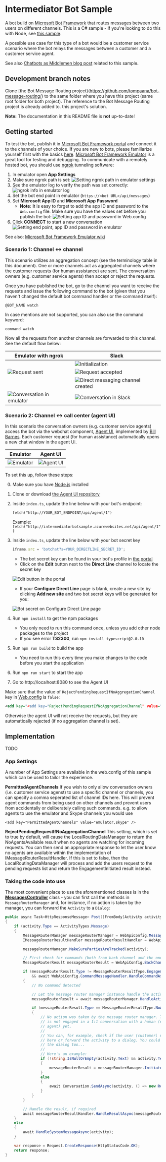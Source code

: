 # Intermediator Bot Sample #

A bot build on [Microsoft Bot Framework](https://dev.botframework.com/) that
routes messages between two users on different channels. This is a C# sample -
if you're looking to do this with Node, see
[this sample](https://github.com/palindromed/Bot-HandOff).

A possible use case for this type of a bot would be a customer service scenario
where the bot relays the messages between a customer and a customer service agent.

See also [Chatbots as Middlemen blog post](http://tomipaananen.azurewebsites.net/?p=1851)
related to this sample.

## Development branch notes ##

Clone [the Bot Message Routing project}(https://github.com/tompaana/bot-message-routing/)
to the same folder where you have this project (same root folder for both
project). The reference to the Bot Message Routing project is already added to.
this project's solution.

**Note:** The documentation in this README file is **not** up-to-date!

## Getting started ##

To test the bot, publish it in
[Microsoft Bot Framework portal](https://dev.botframework.com) and connect it to
the channels of your choice. If you are new to bots, please familiarize yourself
first with the basics [here](https://dev.botframework.com/).
[Microsoft Bot Framework Emulator](https://docs.botframework.com/en-us/tools/bot-framework-emulator/)
is a great tool for testing and debugging. To communicate with a remotely hosted
bot, you should use [ngrok](https://ngrok.com/) tunneling software:

1. In emulator open **App Settings**
2. Make sure ngrok path is set:
    ![Setting ngrok path in emulator settings](Documentation/Screenshots/SettingNgrokPathInEmulatorSettings.png?raw=true)
3. See the emulator log to verify the path was set correctly:
    ![ngrok info in emulator log](Documentation/Screenshots/NgrokLocalhostPortInEmulatorLog.png?raw=true)
4. Set the bot end point in emulator (`https://<bot URL>/api/messages`)
5. Set **Microsoft App ID** and **Microsoft App Password**
    * **Note:** It is easy to forget to add the app ID and password to the
      `Web.config` file. Make sure you have the values set before you publish
      the bot:
    ![Setting app ID and password in Web.config](Documentation/Screenshots/AppSettingsInWebConfig.png?raw=true)
6. Click **CONNECT** to start a new conversation
    ![Setting end point, app ID and password in emulator](Documentation/Screenshots/SettingBotEndpointAppIdAndPasswordInEmulator.png?raw=true)

See also: [Microsoft Bot Framework Emulator wiki](https://github.com/microsoft/botframework-emulator/wiki/Getting-Started)

### Scenario 1: Channel <-> channel ###

This scenario utilizes an aggregation concept (see the terminology table in this
document). One or more channels act as aggregated channels where the customer
requests (for human assistance) are sent. The conversation owners (e.g. customer
service agents) then accept or reject the requests.

Once you have published the bot, go to the channel you want to receive the
requests and issue the following command to the bot (given that you haven't
changed the default bot command handler or the command itself):

```
@BOT_NAME watch
```
    
In case mentions are not supported, you can also use the command keyword:

```
command watch
```
    
Now all the requests from another channels are forwarded to this channel.
See the default flow below:

| Emulator with ngrok | Slack |
| ------------------- | ----- |
| | ![Initialization](Documentation/Screenshots/Initialization.png?raw=true) |
| ![Request sent](/Documentation/Screenshots/RequestSent.png?raw=true) | ![Request accepted](/Documentation/Screenshots/RequestAccepted.png?raw=true) |
| | ![Direct messaging channel created](/Documentation/Screenshots/DirectMessagingChannelCreated.png?raw=true) |
| ![Conversation in emulator](/Documentation/Screenshots/ConversationInEmulator.png?raw=true) | ![Conversation in Slack](/Documentation/Screenshots/ConversationInSlack.png?raw=true) |

### Scenario 2: Channel <-> call center (agent UI) ###

In this scenario the conversation owners (e.g. customer service agents) access
the bot via the webchat component, [Agent UI](https://github.com/billba/agent),
implemented by [Bill Barnes](https://github.com/billba). Each customer request
(for human assistance) automatically opens a new chat window in the agent UI.

| Emulator | Agent UI |
| -------- | -------- |
| ![Emulator](Documentation/Screenshots/ConversationInEmulatorWithAgentUI.png?raw=true) | ![Agent UI](Documentation/Screenshots/AgentUI.png?raw=true) |

To set this up, follow these steps:

0. Make sure you have [Node.js](https://nodejs.org) installed
1. Clone or download [the Agent UI repository](https://github.com/billba/agent)
2. Inside `index.ts`, update the line below with your bot's endpoint:

    `fetch("http://YOUR_BOT_ENDPOINT/api/agent/1")`
    
    Example: `fetch("http://intermediatorbotsample.azurewebsites.net/api/agent/1")`

3. Inside `index.ts`, update the line below with your bot secret key

    ```js
    iframe.src = 'botchat?s=YOUR_DIRECTLINE_SECRET_ID';
    ```
    
    * The bot secret key can be found in your bot's profile in
      [the portal](https://dev.botframework.com/bots)
    * Click on the **Edit** button next to the **Direct Line** channel to locate the secret key
    
    ![Edit button in the portal](Documentation/Screenshots/RetrievingBotSecret1.png?raw=true)
    
    * If your **Configure Direct Line** page is blank, create a new site by
      clicking **Add new site** and two bot secret keys will be generated for you:
    
    ![Bot secret on Configure Direct Line page](Documentation/Screenshots/RetrievingBotSecret2.png?raw=true)

4. Run `npm install` to get the npm packages 

    * You only need to run this command once, unless you add other node packages to the project
    * If you see error **TS2300**, run `npm install typescript@2.0.10`

5. Run `npm run build` to build the app 

    * You need to run this every time you make changes to the code before you start the application

6. Run `npm run start` to start the app
7. Go to http://localhost:8080 to see the Agent UI

Make sure that the value of `RejectPendingRequestIfNoAggregationChannel` key in
[Web.config](/IntermediatorBotSample/Web.config) is `false`:

```xml
<add key="<add key="RejectPendingRequestIfNoAggregationChannel" value="false" />" value="false" />
```

Otherwise the agent UI will not receive the requests, but they are automatically rejected
(if no aggregation channel is set).

## Implementation ##

TODO

### App Settings ###

A number of App Settings are available in the web.config of this sample which can be used to tailor the experience.

**PermittedAgentChannels** If you wish to only allow conversation owners (i.e. customer service agenst) to use a 
specific channel or channels, you can specify a comma seperated list of channel IDs here.  This will prevent agent 
commands from being used on other channels and prevent users from accidentally or deliberately calling such commands.
e.g. to allow agents to use the emulator and Skype channels you would use 

```
<add key="PermittedAgentChannels" value="emulator,skype" />
```

**RejectPendingRequestIfNoAggregationChannel** This setting, which is set to true by default, will cause the LocalRoutingDataManager 
to return the NoAgentsAvailable result when no agents are watching for incoming requests. You can then send an appropriate response to 
let the user know no agents are available within the implementation of IMessageRouterResultHandler. If this is set to false, then the
LocalRoutingDataManager will process and add the users request to the pending requests list and return the EngagementInitiated result instead. 

### Taking the code into use ###

The most convenient place to use the aforementioned classes is in the
**[MessagesController](/IntermediatorBotSample/Controllers/MessagesController.cs)**
class - you can first call the methods in `MessageRouterManager` and, for
instance, if no action is taken by the manager, you can forward the `Activity`
to a `Dialog`:

```cs
public async Task<HttpResponseMessage> Post([FromBody]Activity activity)
{
    if (activity.Type == ActivityTypes.Message)
    {
        MessageRouterManager messageRouterManager = WebApiConfig.MessageRouterManager;
        IMessageRouterResultHandler messageRouterResultHandler = WebApiConfig.MessageRouterResultHandler;

        messageRouterManager.MakeSurePartiesAreTracked(activity);

        // First check for commands (both from back channel and the ones directly typed)
        MessageRouterResult messageRouterResult = WebApiConfig.BackChannelMessageHandler.HandleBackChannelMessage(activity);

        if (messageRouterResult.Type != MessageRouterResultType.EngagementAdded
            && await WebApiConfig.CommandMessageHandler.HandleCommandAsync(activity) == false)
        {
            // No command detected

            // Let the message router manager instance handle the activity
            messageRouterResult = await messageRouterManager.HandleActivityAsync(activity, false);

            if (messageRouterResult.Type == MessageRouterResultType.NoActionTaken)
            {
                // No action was taken by the message router manager. This means that the user
                // is not engaged in a 1:1 conversation with a human (e.g. customer service
                // agent) yet.
                //
                // You can, for example, check if the user (customer) needs human assistance
                // here or forward the activity to a dialog. You could also do the check in
                // the dialog too...
                //
                // Here's an example:
                if (!string.IsNullOrEmpty(activity.Text) && activity.Text.ToLower().Contains(CommandInitiateEngagement))
                {
                    messageRouterResult = messageRouterManager.InitiateEngagement(activity);
                }
                else
                {
                    await Conversation.SendAsync(activity, () => new RootDialog());
                }
            }
        }

        // Handle the result, if required
        await messageRouterResultHandler.HandleResultAsync(messageRouterResult);
    }
    else
    {
        await HandleSystemMessageAsync(activity);
    }

    var response = Request.CreateResponse(HttpStatusCode.OK);
    return response;
}
```
